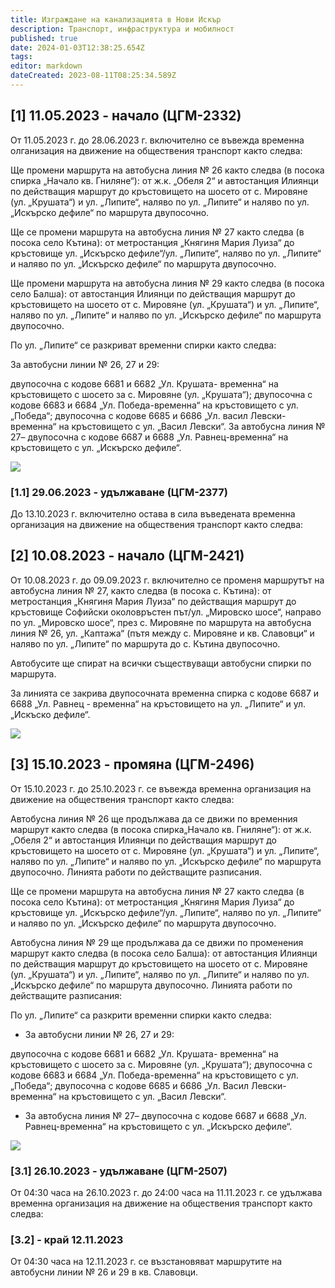 ```yaml
---
title: Изграждане на канализацията в Нови Искър
description: Транспорт, инфраструктура и мобилност
published: true
date: 2024-01-03T12:38:25.654Z
tags: 
editor: markdown
dateCreated: 2023-08-11T08:25:34.589Z
---
```


## [1] 11.05.2023 - начало (ЦГМ-2332)

От 11.05.2023 г. до 28.06.2023 г. включително се въвежда временна олганизация на движение на обществения транспорт както следва:

Ще промени маршрута на автобусна линия № 26 както следва (в посока спирка „Начало кв. Гниляне“): от ж.к. „Обеля 2“ и автостанция Илиянци по действащия маршрут до кръстовището на шосето от с. Мировяне (ул. „Крушата“) и ул. „Липите“, наляво по ул. „Липите“ и наляво по ул. „Искърско дефиле“ по маршрута двупосочно.

Ще се промени маршрута на автобусна линия № 27 както следва (в посока село Кътина): от метростанция „Княгиня Мария Луиза“ до кръстовище ул. „Искърско дефиле“/ул. „Липите“, наляво по ул. „Липите“ и наляво по ул. „Искърско дефиле“ по маршрута двупосочно.

Ще промени маршрута на автобусна линия № 29 както следва (в посока село Балша): от автостанция Илиянци по действащия маршрут до кръстовището на шосето от с. Мировяне (ул. „Крушата“) и ул. „Липите“, наляво по ул. „Липите“ и наляво по ул. „Искърско дефиле“ по маршрута двупосочно.

По ул. „Липите“ се разкриват временни спирки както следва:

За автобусни линии № 26, 27 и 29:

двупосочна с кодове 6681 и 6682 „Ул. Крушата- временна“ на кръстовището с шосето за с. Мировяне (ул. „Крушата“);
двупосочна с кодове 6683 и 6684 „Ул. Победа-временна“ на кръстовището с ул. „Победа“;
двупосочна  с кодове 6685 и 6686 „Ул. васил Левски-временна“ на кръстовището с ул. „Васил Левски“.
За автобусна линия № 27– двупосочна с кодове 6687 и 6688 „Ул. Равнец-временна“ на кръстовището с ул. „Искърско дефиле“.

<img src="https://drive.google.com/uc?id=1-Q6kbLuMy2R2G7s7MuH2H8jVgqwMG02o">



### [1.1] 29.06.2023 - удължаване  (ЦГМ-2377)
До 13.10.2023 г. включително остава в сила въведената временна организация на движение на обществения транспорт както следва:



## [2] 10.08.2023 - начало (ЦГМ-2421)
От 10.08.2023 г. до 09.09.2023 г. включително се променя маршрутът на автобусна линия № 27, както следва (в посока с. Кътина): от метростанция „Княгиня Мария Луиза“ по действащия маршрут до кръстовище Софийски околовръстен път/ул. „Мировско шосе“, направо по ул. „Мировско шосе“, през с. Мировяне по маршрута на автобусна линия № 26, ул. „Каптажа“ (пътя между с. Мировяне и кв. Славовци“ и наляво по ул. „Липите“ по маршрута до с. Кътина двупосочно.

Автобусите ще спират на всички съществуващи автобусни спирки по маршрута.

За линията се закрива двупосочната временна спирка с кодове 6687 и 6688 „Ул. Равнец - временна“ на кръстовището на ул. „Липите“ и ул. „Искъско дефиле“.

<img src="https://drive.google.com/uc?id=1wTC3yOH_rQy6kG6VafR5-yFgbJo7zI_1">


## [3] 15.10.2023 - промяна (ЦГМ-2496)
От 15.10.2023 г. до 25.10.2023 г. се въвежда временна организация на движение на обществения транспорт както следва:

Автобусна линия № 26 ще продължава да се движи по временния маршрут както следва (в посока спирка„Начало кв. Гниляне“): от ж.к. „Обеля 2“ и автостанция Илиянци по действащия маршрут до кръстовището на шосето от с. Мировяне (ул. „Крушата“) и ул. „Липите“, наляво по ул. „Липите“ и наляво по ул. „Искърско дефиле“ по маршрута двупосочно. Линията работи по действащите разписания.

Ще се промени маршрута на автобусна линия № 27 както следва (в посока село Кътина): от метростанция „Княгиня Мария Луиза“ до кръстовище ул. „Искърско дефиле“/ул. „Липите“, наляво по ул. „Липите“ и наляво по ул. „Искърско дефиле“ по маршрута двупосочно.

Автобусна линия № 29 ще продължава да се движи по променения маршрут както следва (в посока село Балша): от автостанция Илиянци по действащия маршрут до кръстовището на шосето от с. Мировяне (ул. „Крушата“) и ул. „Липите“, наляво по ул. „Липите“ и наляво по ул. „Искърско дефиле“ по маршрута двупосочно. Линията работи по действащите разписания:

По ул. „Липите“ са разкрити временни спирки както следва:

- За автобусни линии № 26, 27 и 29:

двупосочна с кодове 6681 и 6682 „Ул. Крушата- временна“ на кръстовището с шосето за с. Мировяне (ул. „Крушата“);
двупосочна с кодове 6683 и 6684 „Ул. Победа-временна“ на кръстовището с ул. „Победа“;
двупосочна  с кодове 6685 и 6686 „Ул. Васил Левски-временна“ на кръстовището с ул. „Васил Левски“.
- За автобусна линия № 27– двупосочна с кодове 6687 и 6688 „Ул. Равнец-временна“ на кръстовището с ул. „Искърско дефиле“.

<img src="https://drive.google.com/uc?id=1wPfeBGG7TDvAyTlgD9dOpVwea3JXJN4o">


### [3.1] 26.10.2023 - удължаване (ЦГМ-2507)
От 04:30 часа на 26.10.2023 г. до 24:00 часа на 11.11.2023 г. се удължава временна организация на движение на обществения транспорт както следва:


### [3.2] - край 12.11.2023
От 04:30 часа на 12.11.2023 г. се възстановяват маршрутите на автобусни линии № 26 и 29 в кв. Славовци.